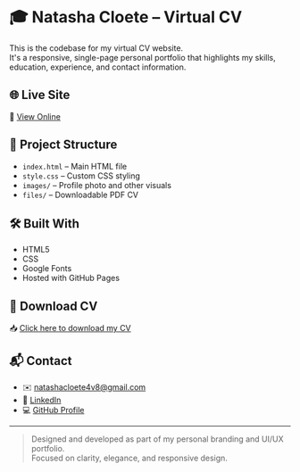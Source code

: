 # 🎓 Natasha Cloete – Virtual CV 

This is the codebase for my virtual CV website.  
It's a responsive, single-page personal portfolio that highlights my skills, education, experience, and contact information.

## 🌐 Live Site
🔗 [View Online](https://NatashaCloete.github.io/resume)

## 📁 Project Structure
- `index.html` – Main HTML file  
- `style.css` – Custom CSS styling  
- `images/` – Profile photo and other visuals  
- `files/` – Downloadable PDF CV  

## 🛠️ Built With
- HTML5  
- CSS 
- Google Fonts  
- Hosted with GitHub Pages  

## 📄 Download CV
📥 [Click here to download my CV](natasha-cloete-cv.pdf)

## 📬 Contact
- ✉️ [natashacloete4v8@gmail.com](mailto:natashacloete4v8@gmail.com)  
- 🔗 [LinkedIn](https://www.linkedin.com/in/natasha-cloete-67aa1627a)  
- 💻 [GitHub Profile](https://github.com/NatashaCloete)

---

> Designed and developed as part of my personal branding and UI/UX portfolio.  
> Focused on clarity, elegance, and responsive design.
